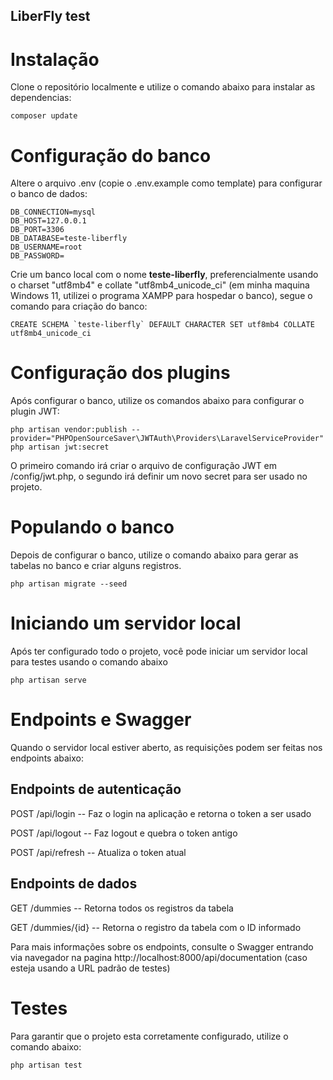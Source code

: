 ## LiberFly test

# Instalação
Clone o repositório localmente e utilize o comando abaixo para instalar as dependencias:
```
composer update
```

# Configuração do banco

Altere o arquivo .env (copie o .env.example como template) para configurar o banco de dados:
```
DB_CONNECTION=mysql
DB_HOST=127.0.0.1
DB_PORT=3306
DB_DATABASE=teste-liberfly
DB_USERNAME=root
DB_PASSWORD=
```

Crie um banco local com o nome **teste-liberfly**, preferencialmente usando o charset "utf8mb4" e collate "utf8mb4_unicode_ci" (em minha maquina Windows 11, utilizei o programa XAMPP para hospedar o banco), segue o comando para criação do banco:
```
CREATE SCHEMA `teste-liberfly` DEFAULT CHARACTER SET utf8mb4 COLLATE utf8mb4_unicode_ci
```

# Configuração dos plugins

Após configurar o banco, utilize os comandos abaixo para configurar o plugin JWT:
```
php artisan vendor:publish --provider="PHPOpenSourceSaver\JWTAuth\Providers\LaravelServiceProvider"
php artisan jwt:secret
```

O primeiro comando irá criar o arquivo de configuração JWT em /config/jwt.php, o segundo irá definir um novo secret para ser usado no projeto.

# Populando o banco

Depois de configurar o banco, utilize o comando abaixo para gerar as tabelas no banco e criar alguns registros.
```
php artisan migrate --seed
```

# Iniciando um servidor local

Após ter configurado todo o projeto, você pode iniciar um servidor local para testes usando o comando abaixo
```
php artisan serve
```

# Endpoints e Swagger

Quando o servidor local estiver aberto, as requisições podem ser feitas nos endpoints abaixo:

## Endpoints de autenticação
POST /api/login -- Faz o login na aplicação e retorna o token a ser usado

POST /api/logout -- Faz logout e quebra o token antigo

POST /api/refresh -- Atualiza o token atual

## Endpoints de dados
GET /dummies -- Retorna todos os registros da tabela

GET /dummies/{id} -- Retorna o registro da tabela com o ID informado


Para mais informações sobre os endpoints, consulte o Swagger entrando via navegador na pagina http://localhost:8000/api/documentation (caso esteja usando a URL padrão de testes)

# Testes

Para garantir que o projeto esta corretamente configurado, utilize o comando abaixo:
```
php artisan test
```
